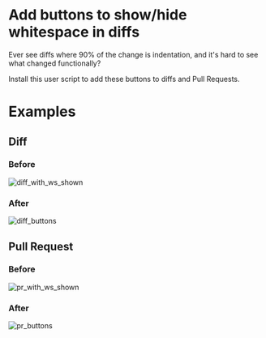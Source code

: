 # Add buttons to show/hide whitespace in diffs

Ever see diffs where 90% of the change is indentation, and it's hard to see what changed functionally?

Install this user script to add these buttons to diffs and Pull Requests.

# Examples

## Diff
### Before
![diff_with_ws_shown](https://cloud.githubusercontent.com/assets/175027/5749859/018053b0-9c02-11e4-9e2f-3475efcac4fb.png)
### After
![diff_buttons](https://cloud.githubusercontent.com/assets/175027/5749749/c4b09de2-9c00-11e4-917f-7f8bb2deb58f.png)

## Pull Request
### Before
![pr_with_ws_shown](https://cloud.githubusercontent.com/assets/175027/5749858/017dc35c-9c02-11e4-88ed-f6fecf02fc96.png)
### After
![pr_buttons](https://cloud.githubusercontent.com/assets/175027/5749750/c4b240a2-9c00-11e4-8599-45429d37840e.png)
